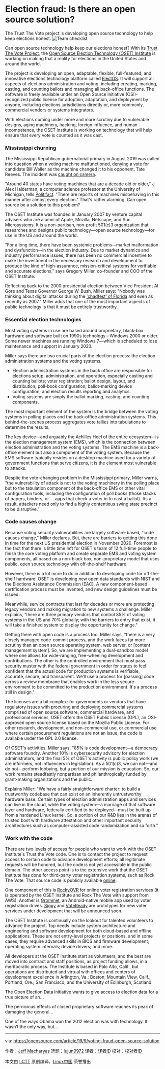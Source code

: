 [#]: collector: (lujun9972)
[#]: translator: ( )
[#]: reviewer: ( )
[#]: publisher: ( )
[#]: url: ( )
[#]: subject: (Election fraud: Is there an open source solution?)
[#]: via: (https://opensource.com/article/19/9/voting-fraud-open-source-solution)
[#]: author: (Jeff Macharyas https://opensource.com/users/jeffmacharyashttps://opensource.com/users/mbrownhttps://opensource.com/users/luis-ibanezhttps://opensource.com/users/jhibbets)

Election fraud: Is there an open source solution?
======
The Trust The Vote project is developing open source technology to help
keep elections honest.
![Team checklist][1]

Can open source technology help keep our elections honest? With its [Trust The Vote Project][2], the [Open Source Election Technology (OSET) Institute][3] is working on making that a reality for elections in the United States and around the world.

The project is developing an open, adaptable, flexible, full-featured, and innovative elections technology platform called [ElectOS][4]. It will support all aspects of elections administration and voting, including creating, marking, casting, and counting ballots and managing all back-office functions. The software is freely available under an Open Source Initiative (OSI)-recognized public license for adoption, adaptation, and deployment by anyone, including elections jurisdictions directly or, more commonly, commercial vendors or systems integrators.

With elections coming under more and more scrutiny due to vulnerable designs, aging machinery, hacking, foreign influence, and human incompetence, the OSET Institute is working on technology that will help ensure that every vote is counted as it was cast.

### Mississippi churning

The Mississippi Republican gubernatorial primary in August 2019 was called into question when a voting machine malfunctioned, denying a vote for candidate Bill Waller as the machine changed it to his opponent, Tate Reeves. The incident was [caught on camera][5].

"Around 40 states have voting machines that are a decade old or older," J. Alex Halderman, a computer science professor at the University of Michigan, tells [Politifact][6]. "There are reports of machines misbehaving in this manner after almost every election." That's rather alarming. Can open source be a solution to this problem?

The OSET Institute was founded in January 2007 by venture capital advisers who are alumni of Apple, Mozilla, Netscape, and Sun Microsystems. It is a non-partisan, non-profit 501(c)3 organization that researches and designs public technology—open source technology—for use in the US and around the world.

"For a long time, there have been systemic problems—market malformation and dysfunction—in the election industry. Due to market dynamics and industry performance issues, there has been no commercial incentive to make the investment in the necessary research and development to produce the kind of high-assurance, mission-critical systems for verifiable and accurate elections," says Gregory Miller, co-founder and COO of the OSET Institute.

Reflecting back to the 2000 presidential election between Vice President Al Gore and Texas Governor George W. Bush, Miller says: "Nobody was thinking about digital attacks during the ['chadfest' of Florida][7] and even as recently as 2007." Miller adds that one of the most important aspects of public technology is that it must be entirely trustworthy.

### Essential election technologies

Most voting systems in use are based around proprietary, black-box hardware and software built on 1990s technology—Windows 2000 or older. Some newer machines are running Windows 7—which is scheduled to lose maintenance and support in January 2020.

Miller says there are two crucial parts of the election process: the election administration systems and the voting systems.

  * Election administration systems in the back office are responsible for elections setup, administration, and operation, especially casting and counting ballots; voter registration; ballot design, layout, and distribution; poll-book configuration; ballot-marking device configuration; and election results reporting and analytics.
  * Voting systems are simply the ballot marking, casting, and counting components.



The most important element of the system is the bridge between the voting systems in polling places and the back-office administration systems. This behind-the-scenes process aggregates vote tallies into tabulations to determine the results.

The key device—and arguably the Achilles Heel of the entire ecosystem—is the election management system (EMS), which is the connection between election administration and the voting systems. The EMS machine is a back-office element but also a component of the voting system. Because the EMS software typically resides on a desktop machine used for a variety of government functions that serve citizens, it is the element most vulnerable to attacks.

Despite the vote-changing problem in the Mississippi primary, Miller warns, "the vulnerability of attack is not to the voting machinery in the polling place but to the tabulation component of the back-office EMS or other vital configuration tools, including the configuration of poll books (those stacks of papers, binders, or … apps that check a voter in to cast a ballot). As a result, attackers need only to find a highly contentious swing state precinct to be disruptive."

### Code causes change

Because voting security vulnerabilities are largely software-based, "code causes change," Miller declares. But, there are barriers to getting this done in time for the next US presidential election in November 2020. Foremost is the fact that there is little time left for OSET's team of 12 full-time people to finish the core voting platform and create separate EMS and voting system components, all based on a non-black box, non-proprietary model that uses public, open source technology with off-the-shelf hardware.

However, there is a lot more to do in addition to developing code for off-the-shelf hardware. OSET is developing new open data standards with NIST and the Elections Assistance Commission (EAC). A new component-based certification process must be invented, and new design guidelines must be issued.

Meanwhile, service contracts that last for decades or more are protecting legacy vendors and making migration to new systems a challenge. Miller explains, "there are three primary vendors that control 85% of voting systems in the US and 70% globally; with the barriers to entry that exist, it will take a finished system to display the opportunity for change."

Getting there with open code is a process too. Miller says, "there is a very closely managed code-commit process, and the work faces far more scrutiny than an open source operating system, web server, or [content management system]. So, we are implementing a dual-sandbox model where one allows for wide-ranging, free-wheeling development and contributions. The other is the controlled environment that must pass security muster with the federal government in order for states to feel confident that the actual code for production systems is verifiable, accurate, secure, and transparent. We'll use a process for [passing] code across a review membrane that enables work in the less secure environment to be committed to the production environment. It's a process still in design."

The licenses are a bit complex: for governments or vendors that have regulatory issues with procuring and deploying commercial systems comprised of open source software, commercial hardware, and professional services, OSET offers the OSET Public License (OPL), an OSI-approved open source license based on the Mozilla Public License. For other research, development, and non-commercial use, or commercial use where certain procurement regulations are not an issue, the code is available under the GPL 2.0 license.

Of OSET's activities, Miller says, "85% is code development—a democracy software foundry. Another 10% is cybersecurity advisory for election administrators, and the final 5% of OSET's activity is public policy work (we are informers, not influencers in legislation). As a 501(c)3, we can not—and do not—perform lobbying, but a portion of our mission is education. So, our work remains steadfastly nonpartisan and philanthropically funded by grant-making organizations and the public.

Explains Miller: "We have a fairly straightforward charter: to build a trustworthy codebase that can exist on an inherently untrustworthy hardware base. Certain types of election administration apps and services can live in the cloud, while the voting system—a marriage of that software layer and hardware, federally certified to be deployed—must be built up from a hardened Linux kernel. So, a portion of our R&amp;D lies in the arenas of trusted boot with hardware attestation and other important security architectures such as computer-assisted code randomization and so forth."

### Work with the code

There are two levels of access for people who want to work with the OSET Institute's Trust the Vote code. One is to contact the project to request access to certain code to advance development efforts; all legitimate requests will be honored, but the code is not yet accessible in the public domain. The other access point is to the extensive work that the OSET Institute has done for third-party voter registration systems, such as Rock The Vote. That source code is publicly available [online][8].

One component of this is [RockyOVR][9] for online voter registration services (it is operated by the OSET Institute and Rock The Vote with support from AWS). Another is [Grommet][10], an Android-native mobile app used by voter registration drives. [Siggy][11] and [VoteReady][12] are prototypes for new voter services under development that will be announced soon.

The OSET Institute is continually on the lookout for talented volunteers to advance the project. Top needs include system architecture and engineering and software development for both cloud-based and offline applications. These are not entry-level projects or positions, and in some cases, they require advanced skills in BIOS and firmware development; operating system internals; device drivers; and more.

All developers at the OSET Institute start as volunteers, and the best are moved into contract and staff positions, as project funding allows, in a meritocratic process. The Institute is based in Palo Alto, Calif., but operations are distributed and virtual with offices and centers of development excellence in Arlington, Va.; Boston; Mountain View, Calif.; Portland, Ore.; San Francisco; and the University of Edinburgh, Scotland.

The Open Election Data Initiative wants to give access to election data for a true picture of an...

The pernicious effects of closed proprietary software reaches its peak of damaging the general...

One of the ways Obama won the 2012 election was with technology. It wasn’t the only way, but...

--------------------------------------------------------------------------------

via: https://opensource.com/article/19/9/voting-fraud-open-source-solution

作者：[Jeff Macharyas][a]
选题：[lujun9972][b]
译者：[译者ID](https://github.com/译者ID)
校对：[校对者ID](https://github.com/校对者ID)

本文由 [LCTT](https://github.com/LCTT/TranslateProject) 原创编译，[Linux中国](https://linux.cn/) 荣誉推出

[a]: https://opensource.com/users/jeffmacharyashttps://opensource.com/users/mbrownhttps://opensource.com/users/luis-ibanezhttps://opensource.com/users/jhibbets
[b]: https://github.com/lujun9972
[1]: https://opensource.com/sites/default/files/styles/image-full-size/public/lead-images/checklist_todo_clock_time_team.png?itok=1z528Q0y (Team checklist)
[2]: https://trustthevote.org/
[3]: https://www.osetfoundation.org/
[4]: https://bit.ly/EOSt1
[5]: https://twitter.com/STaylorRayburn/status/1166347828152680449
[6]: https://www.politifact.com/truth-o-meter/article/2019/aug/29/viral-video-voting-machine-malfunction-mississippi/
[7]: https://en.wikipedia.org/wiki/2000_United_States_presidential_election_in_Florida
[8]: https://github.com/TrustTheVote-Project
[9]: https://github.com/TrustTheVote-Project/Rocky-OVR
[10]: https://github.com/TrustTheVote-Project/Grommet
[11]: https://github.com/TrustTheVote-Project/Siggy
[12]: https://github.com/TrustTheVote-Project/VoteReady
